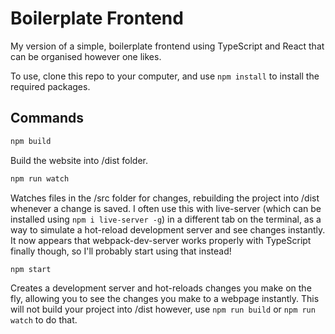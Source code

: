 # Boilerplate Frontend

My version of a simple, boilerplate frontend using TypeScript and React that can be organised however one likes.

To use, clone this repo to your computer, and use `npm install` to install the required packages.

## Commands

```bash
npm build
```

Build the website into /dist folder.

```bash
npm run watch
```

Watches files in the /src folder for changes, rebuilding the project into /dist whenever a change is saved.
I often use this with live-server (which can be installed using `npm i live-server -g`) in a different tab on the terminal, as a way to simulate a hot-reload development server and see changes instantly. It now appears that webpack-dev-server works properly with TypeScript finally though, so I'll probably start using that instead!

```bash
npm start
```

Creates a development server and hot-reloads changes you make on the fly, allowing you to see the changes you make to a webpage instantly. This will not build your project into /dist however, use `npm run build` or `npm run watch` to do that.
